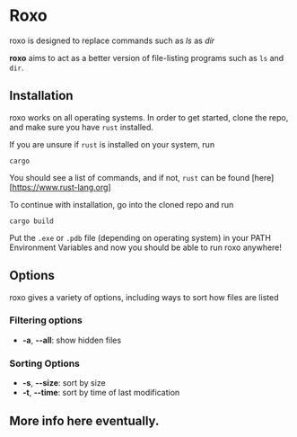 # Roxo

roxo is designed to replace commands such as _ls_ as _dir_

**roxo** aims to act as a better version of file-listing programs such as `ls` and `dir`.

## Installation

roxo works on all operating systems. In order to get started, clone the repo, and make sure you have `rust` installed.

If you are unsure if `rust` is installed on your system, run

```shell
cargo
```

You should see a list of commands, and if not, `rust` can be found [here][https://www.rust-lang.org]

To continue with installation, go into the cloned repo and run

```shell
cargo build
```

Put the `.exe` or `.pdb` file (depending on operating system) in your PATH Environment Variables and now you should be able to run roxo anywhere!

## Options

roxo gives a variety of options, including ways to sort how files are listed

### Filtering options

- **-a**, **--all**: show hidden files

### Sorting Options

- **-s**, **--size**: sort by size
- **-t**, **--time**: sort by time of last modification

## More info here eventually.

